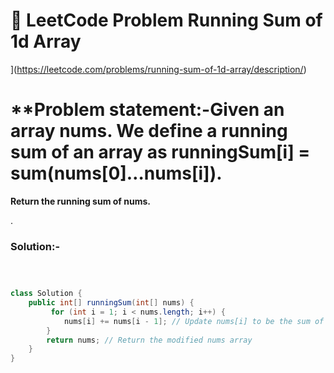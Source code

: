 
# 📌 LeetCode Problem Running Sum of 1d Array
](https://leetcode.com/problems/running-sum-of-1d-array/description/)

# **Problem statement:-Given an array nums. We define a running sum of an array as runningSum[i] = sum(nums[0]…nums[i]).

**Return the running sum of nums.**

.

### Solution:-

``` java



class Solution {
    public int[] runningSum(int[] nums) {
         for (int i = 1; i < nums.length; i++) {
            nums[i] += nums[i - 1]; // Update nums[i] to be the sum of previous elements
        }
        return nums; // Return the modified nums array
    }
}
